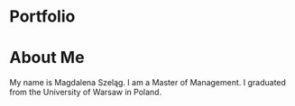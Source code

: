 # Portfolio
# About Me
My name is Magdalena Szeląg. 
I am a Master of Management. I graduated from the University of Warsaw in Poland.
